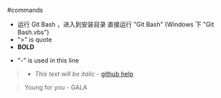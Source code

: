 #commands

* 运行 Git Bash ，进入到安装目录 直接运行 "Git Bash" (Windows 下 "Git Bash.vbs")
* ">" is quote
* **BOLD**

- "-" is used in this line

> * *This text will be italic* - [github help](https://help.github.com/articles/markdown-basics/)


> Young for you - GALA